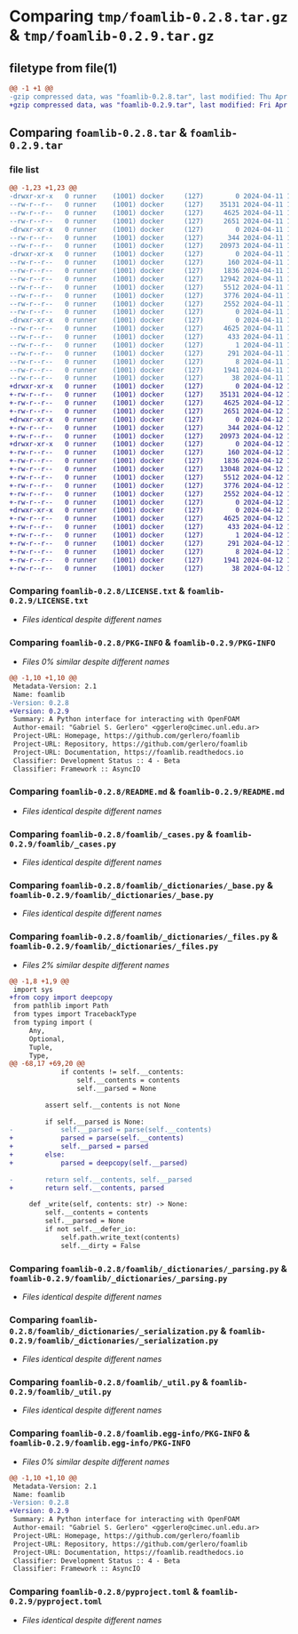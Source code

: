 # Comparing `tmp/foamlib-0.2.8.tar.gz` & `tmp/foamlib-0.2.9.tar.gz`

## filetype from file(1)

```diff
@@ -1 +1 @@
-gzip compressed data, was "foamlib-0.2.8.tar", last modified: Thu Apr 11 16:25:11 2024, max compression
+gzip compressed data, was "foamlib-0.2.9.tar", last modified: Fri Apr 12 18:57:56 2024, max compression
```

## Comparing `foamlib-0.2.8.tar` & `foamlib-0.2.9.tar`

### file list

```diff
@@ -1,23 +1,23 @@
-drwxr-xr-x   0 runner    (1001) docker     (127)        0 2024-04-11 16:25:11.893628 foamlib-0.2.8/
--rw-r--r--   0 runner    (1001) docker     (127)    35131 2024-04-11 16:25:07.000000 foamlib-0.2.8/LICENSE.txt
--rw-r--r--   0 runner    (1001) docker     (127)     4625 2024-04-11 16:25:11.893628 foamlib-0.2.8/PKG-INFO
--rw-r--r--   0 runner    (1001) docker     (127)     2651 2024-04-11 16:25:07.000000 foamlib-0.2.8/README.md
-drwxr-xr-x   0 runner    (1001) docker     (127)        0 2024-04-11 16:25:11.889628 foamlib-0.2.8/foamlib/
--rw-r--r--   0 runner    (1001) docker     (127)      344 2024-04-11 16:25:07.000000 foamlib-0.2.8/foamlib/__init__.py
--rw-r--r--   0 runner    (1001) docker     (127)    20973 2024-04-11 16:25:07.000000 foamlib-0.2.8/foamlib/_cases.py
-drwxr-xr-x   0 runner    (1001) docker     (127)        0 2024-04-11 16:25:11.889628 foamlib-0.2.8/foamlib/_dictionaries/
--rw-r--r--   0 runner    (1001) docker     (127)      160 2024-04-11 16:25:07.000000 foamlib-0.2.8/foamlib/_dictionaries/__init__.py
--rw-r--r--   0 runner    (1001) docker     (127)     1836 2024-04-11 16:25:07.000000 foamlib-0.2.8/foamlib/_dictionaries/_base.py
--rw-r--r--   0 runner    (1001) docker     (127)    12942 2024-04-11 16:25:07.000000 foamlib-0.2.8/foamlib/_dictionaries/_files.py
--rw-r--r--   0 runner    (1001) docker     (127)     5512 2024-04-11 16:25:07.000000 foamlib-0.2.8/foamlib/_dictionaries/_parsing.py
--rw-r--r--   0 runner    (1001) docker     (127)     3776 2024-04-11 16:25:07.000000 foamlib-0.2.8/foamlib/_dictionaries/_serialization.py
--rw-r--r--   0 runner    (1001) docker     (127)     2552 2024-04-11 16:25:07.000000 foamlib-0.2.8/foamlib/_util.py
--rw-r--r--   0 runner    (1001) docker     (127)        0 2024-04-11 16:25:07.000000 foamlib-0.2.8/foamlib/py.typed
-drwxr-xr-x   0 runner    (1001) docker     (127)        0 2024-04-11 16:25:11.889628 foamlib-0.2.8/foamlib.egg-info/
--rw-r--r--   0 runner    (1001) docker     (127)     4625 2024-04-11 16:25:11.000000 foamlib-0.2.8/foamlib.egg-info/PKG-INFO
--rw-r--r--   0 runner    (1001) docker     (127)      433 2024-04-11 16:25:11.000000 foamlib-0.2.8/foamlib.egg-info/SOURCES.txt
--rw-r--r--   0 runner    (1001) docker     (127)        1 2024-04-11 16:25:11.000000 foamlib-0.2.8/foamlib.egg-info/dependency_links.txt
--rw-r--r--   0 runner    (1001) docker     (127)      291 2024-04-11 16:25:11.000000 foamlib-0.2.8/foamlib.egg-info/requires.txt
--rw-r--r--   0 runner    (1001) docker     (127)        8 2024-04-11 16:25:11.000000 foamlib-0.2.8/foamlib.egg-info/top_level.txt
--rw-r--r--   0 runner    (1001) docker     (127)     1941 2024-04-11 16:25:07.000000 foamlib-0.2.8/pyproject.toml
--rw-r--r--   0 runner    (1001) docker     (127)       38 2024-04-11 16:25:11.893628 foamlib-0.2.8/setup.cfg
+drwxr-xr-x   0 runner    (1001) docker     (127)        0 2024-04-12 18:57:56.162921 foamlib-0.2.9/
+-rw-r--r--   0 runner    (1001) docker     (127)    35131 2024-04-12 18:57:48.000000 foamlib-0.2.9/LICENSE.txt
+-rw-r--r--   0 runner    (1001) docker     (127)     4625 2024-04-12 18:57:56.162921 foamlib-0.2.9/PKG-INFO
+-rw-r--r--   0 runner    (1001) docker     (127)     2651 2024-04-12 18:57:48.000000 foamlib-0.2.9/README.md
+drwxr-xr-x   0 runner    (1001) docker     (127)        0 2024-04-12 18:57:56.158921 foamlib-0.2.9/foamlib/
+-rw-r--r--   0 runner    (1001) docker     (127)      344 2024-04-12 18:57:48.000000 foamlib-0.2.9/foamlib/__init__.py
+-rw-r--r--   0 runner    (1001) docker     (127)    20973 2024-04-12 18:57:48.000000 foamlib-0.2.9/foamlib/_cases.py
+drwxr-xr-x   0 runner    (1001) docker     (127)        0 2024-04-12 18:57:56.162921 foamlib-0.2.9/foamlib/_dictionaries/
+-rw-r--r--   0 runner    (1001) docker     (127)      160 2024-04-12 18:57:48.000000 foamlib-0.2.9/foamlib/_dictionaries/__init__.py
+-rw-r--r--   0 runner    (1001) docker     (127)     1836 2024-04-12 18:57:48.000000 foamlib-0.2.9/foamlib/_dictionaries/_base.py
+-rw-r--r--   0 runner    (1001) docker     (127)    13048 2024-04-12 18:57:48.000000 foamlib-0.2.9/foamlib/_dictionaries/_files.py
+-rw-r--r--   0 runner    (1001) docker     (127)     5512 2024-04-12 18:57:48.000000 foamlib-0.2.9/foamlib/_dictionaries/_parsing.py
+-rw-r--r--   0 runner    (1001) docker     (127)     3776 2024-04-12 18:57:48.000000 foamlib-0.2.9/foamlib/_dictionaries/_serialization.py
+-rw-r--r--   0 runner    (1001) docker     (127)     2552 2024-04-12 18:57:48.000000 foamlib-0.2.9/foamlib/_util.py
+-rw-r--r--   0 runner    (1001) docker     (127)        0 2024-04-12 18:57:48.000000 foamlib-0.2.9/foamlib/py.typed
+drwxr-xr-x   0 runner    (1001) docker     (127)        0 2024-04-12 18:57:56.162921 foamlib-0.2.9/foamlib.egg-info/
+-rw-r--r--   0 runner    (1001) docker     (127)     4625 2024-04-12 18:57:56.000000 foamlib-0.2.9/foamlib.egg-info/PKG-INFO
+-rw-r--r--   0 runner    (1001) docker     (127)      433 2024-04-12 18:57:56.000000 foamlib-0.2.9/foamlib.egg-info/SOURCES.txt
+-rw-r--r--   0 runner    (1001) docker     (127)        1 2024-04-12 18:57:56.000000 foamlib-0.2.9/foamlib.egg-info/dependency_links.txt
+-rw-r--r--   0 runner    (1001) docker     (127)      291 2024-04-12 18:57:56.000000 foamlib-0.2.9/foamlib.egg-info/requires.txt
+-rw-r--r--   0 runner    (1001) docker     (127)        8 2024-04-12 18:57:56.000000 foamlib-0.2.9/foamlib.egg-info/top_level.txt
+-rw-r--r--   0 runner    (1001) docker     (127)     1941 2024-04-12 18:57:48.000000 foamlib-0.2.9/pyproject.toml
+-rw-r--r--   0 runner    (1001) docker     (127)       38 2024-04-12 18:57:56.162921 foamlib-0.2.9/setup.cfg
```

### Comparing `foamlib-0.2.8/LICENSE.txt` & `foamlib-0.2.9/LICENSE.txt`

 * *Files identical despite different names*

### Comparing `foamlib-0.2.8/PKG-INFO` & `foamlib-0.2.9/PKG-INFO`

 * *Files 0% similar despite different names*

```diff
@@ -1,10 +1,10 @@
 Metadata-Version: 2.1
 Name: foamlib
-Version: 0.2.8
+Version: 0.2.9
 Summary: A Python interface for interacting with OpenFOAM
 Author-email: "Gabriel S. Gerlero" <ggerlero@cimec.unl.edu.ar>
 Project-URL: Homepage, https://github.com/gerlero/foamlib
 Project-URL: Repository, https://github.com/gerlero/foamlib
 Project-URL: Documentation, https://foamlib.readthedocs.io
 Classifier: Development Status :: 4 - Beta
 Classifier: Framework :: AsyncIO
```

### Comparing `foamlib-0.2.8/README.md` & `foamlib-0.2.9/README.md`

 * *Files identical despite different names*

### Comparing `foamlib-0.2.8/foamlib/_cases.py` & `foamlib-0.2.9/foamlib/_cases.py`

 * *Files identical despite different names*

### Comparing `foamlib-0.2.8/foamlib/_dictionaries/_base.py` & `foamlib-0.2.9/foamlib/_dictionaries/_base.py`

 * *Files identical despite different names*

### Comparing `foamlib-0.2.8/foamlib/_dictionaries/_files.py` & `foamlib-0.2.9/foamlib/_dictionaries/_files.py`

 * *Files 2% similar despite different names*

```diff
@@ -1,8 +1,9 @@
 import sys
+from copy import deepcopy
 from pathlib import Path
 from types import TracebackType
 from typing import (
     Any,
     Optional,
     Tuple,
     Type,
@@ -68,17 +69,20 @@
             if contents != self.__contents:
                 self.__contents = contents
                 self.__parsed = None
 
         assert self.__contents is not None
 
         if self.__parsed is None:
-            self.__parsed = parse(self.__contents)
+            parsed = parse(self.__contents)
+            self.__parsed = parsed
+        else:
+            parsed = deepcopy(self.__parsed)
 
-        return self.__contents, self.__parsed
+        return self.__contents, parsed
 
     def _write(self, contents: str) -> None:
         self.__contents = contents
         self.__parsed = None
         if not self.__defer_io:
             self.path.write_text(contents)
             self.__dirty = False
```

### Comparing `foamlib-0.2.8/foamlib/_dictionaries/_parsing.py` & `foamlib-0.2.9/foamlib/_dictionaries/_parsing.py`

 * *Files identical despite different names*

### Comparing `foamlib-0.2.8/foamlib/_dictionaries/_serialization.py` & `foamlib-0.2.9/foamlib/_dictionaries/_serialization.py`

 * *Files identical despite different names*

### Comparing `foamlib-0.2.8/foamlib/_util.py` & `foamlib-0.2.9/foamlib/_util.py`

 * *Files identical despite different names*

### Comparing `foamlib-0.2.8/foamlib.egg-info/PKG-INFO` & `foamlib-0.2.9/foamlib.egg-info/PKG-INFO`

 * *Files 0% similar despite different names*

```diff
@@ -1,10 +1,10 @@
 Metadata-Version: 2.1
 Name: foamlib
-Version: 0.2.8
+Version: 0.2.9
 Summary: A Python interface for interacting with OpenFOAM
 Author-email: "Gabriel S. Gerlero" <ggerlero@cimec.unl.edu.ar>
 Project-URL: Homepage, https://github.com/gerlero/foamlib
 Project-URL: Repository, https://github.com/gerlero/foamlib
 Project-URL: Documentation, https://foamlib.readthedocs.io
 Classifier: Development Status :: 4 - Beta
 Classifier: Framework :: AsyncIO
```

### Comparing `foamlib-0.2.8/pyproject.toml` & `foamlib-0.2.9/pyproject.toml`

 * *Files identical despite different names*

